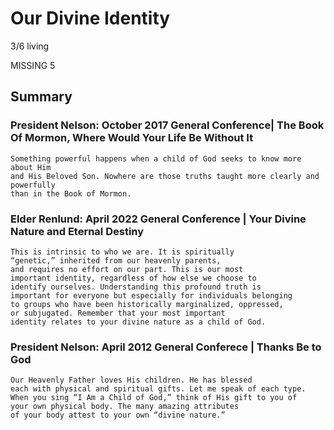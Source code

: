 # Our Divine Identity

3/6 living

MISSING 5
## Summary

### President Nelson: October 2017 General Conference| The Book Of Mormon, Where Would Your Life Be Without It
```
Something powerful happens when a child of God seeks to know more about Him
and His Beloved Son. Nowhere are those truths taught more clearly and powerfully
than in the Book of Mormon.
```


### Elder Renlund: April 2022 General Conference | Your Divine Nature and Eternal Destiny
```
This is intrinsic to who we are. It is spiritually
“genetic,” inherited from our heavenly parents,
and requires no effort on our part. This is our most
important identity, regardless of how else we choose to 
identify ourselves. Understanding this profound truth is
important for everyone but especially for individuals belonging
to groups who have been historically marginalized, oppressed, 
or subjugated. Remember that your most important 
identity relates to your divine nature as a child of God.
```


### President Nelson: April 2012 General Conferece | Thanks Be to God
```
Our Heavenly Father loves His children. He has blessed
each with physical and spiritual gifts. Let me speak of each type.
When you sing “I Am a Child of God,” think of His gift to you of
your own physical body. The many amazing attributes
of your body attest to your own “divine nature.”
```


###
```

```

###
```

```

###
```

```

###
```

```

###
```

```
